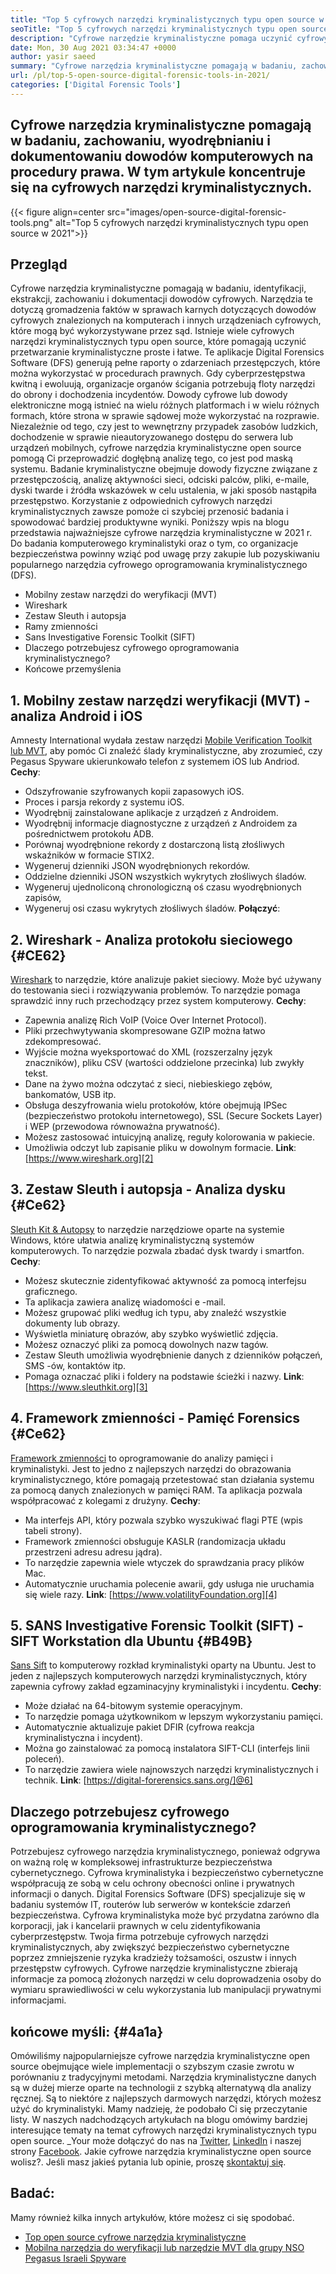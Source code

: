 ```yaml
---
title: "Top 5 cyfrowych narzędzi kryminalistycznych typu open source w 2021" 
seoTitle: "Top 5 cyfrowych narzędzi kryminalistycznych typu open source w 2021" 
description: "Cyfrowe narzędzie kryminalistyczne pomaga uczynić cyfrowy proces kryminalistyczny prosty i łatwy do procedur prawnych. W tym artykule wymieniono cyfrowe narzędzia kryminalistyczne typu open source." 
date: Mon, 30 Aug 2021 03:34:47 +0000
author: yasir saeed
summary: "Cyfrowe narzędzia kryminalistyczne pomagają w badaniu, zachowaniu, wyodrębnianiu i dokumentowaniu dowodów komputerowych na procedury prawa. W tym artykule koncentruje się na cyfrowych narzędzi kryminalistycznych." 
url: /pl/top-5-open-source-digital-forensic-tools-in-2021/
categories: ['Digital Forensic Tools']
---
```


## Cyfrowe narzędzia kryminalistyczne pomagają w badaniu, zachowaniu, wyodrębnianiu i dokumentowaniu dowodów komputerowych na procedury prawa. W tym artykule koncentruje się na cyfrowych narzędzi kryminalistycznych.

{{< figure align=center src="images/open-source-digital-forensic-tools.png" alt="Top 5 cyfrowych narzędzi kryminalistycznych typu open source w 2021">}}


## **Przegląd**
Cyfrowe narzędzia kryminalistyczne pomagają w badaniu, identyfikacji, ekstrakcji, zachowaniu i dokumentacji dowodów cyfrowych. Narzędzia te dotyczą gromadzenia faktów w sprawach karnych dotyczących dowodów cyfrowych znalezionych na komputerach i innych urządzeniach cyfrowych, które mogą być wykorzystywane przez sąd. Istnieje wiele cyfrowych narzędzi kryminalistycznych typu open source, które pomagają uczynić przetwarzanie kryminalistyczne proste i łatwe. Te aplikacje Digital Forensics Software (DFS) generują pełne raporty o zdarzeniach przestępczych, które można wykorzystać w procedurach prawnych. Gdy cyberprzestępstwa kwitną i ewoluują, organizacje organów ścigania potrzebują floty narzędzi do obrony i dochodzenia incydentów.
Dowody cyfrowe lub dowody elektroniczne mogą istnieć na wielu różnych platformach i w wielu różnych formach, które strona w sprawie sądowej może wykorzystać na rozprawie. Niezależnie od tego, czy jest to wewnętrzny przypadek zasobów ludzkich, dochodzenie w sprawie nieautoryzowanego dostępu do serwera lub urządzeń mobilnych, cyfrowe narzędzia kryminalistyczne open source pomogą Ci przeprowadzić dogłębną analizę tego, co jest pod maską systemu. Badanie kryminalistyczne obejmuje dowody fizyczne związane z przestępczością, analizę aktywności sieci, odciski palców, pliki, e-maile, dyski twarde i źródła wskazówek w celu ustalenia, w jaki sposób nastąpiła przestępstwo. Korzystanie z odpowiednich cyfrowych narzędzi kryminalistycznych zawsze pomoże ci szybciej przenosić badania i spowodować bardziej produktywne wyniki.
Poniższy wpis na blogu przedstawia najważniejsze cyfrowe narzędzia kryminalistyczne w 2021 r. Do badania komputerowego kryminalistyki oraz o tym, co organizacje bezpieczeństwa powinny wziąć pod uwagę przy zakupie lub pozyskiwaniu popularnego narzędzia cyfrowego oprogramowania kryminalistycznego (DFS).
  * Mobilny zestaw narzędzi do weryfikacji (MVT)
  * Wireshark
  * Zestaw Sleuth i autopsja
  * Ramy zmienności
  * Sans Investigative Forensic Toolkit (SIFT)
  * Dlaczego potrzebujesz cyfrowego oprogramowania kryminalistycznego?
  * Końcowe przemyślenia

## 1. Mobilny zestaw narzędzi weryfikacji (MVT) - analiza Android i iOS
Amnesty International wydała zestaw narzędzi [Mobile Verification Toolkit lub MVT][1], aby pomóc Ci znaleźć ślady kryminalistyczne, aby zrozumieć, czy Pegasus Spyware ukierunkowało telefon z systemem iOS lub Andriod.
**Cechy**:
  * Odszyfrowanie szyfrowanych kopii zapasowych iOS.
  * Proces i parsja rekordy z systemu iOS.
  * Wyodrębnij zainstalowane aplikacje z urządzeń z Androidem.
  * Wyodrębnij informacje diagnostyczne z urządzeń z Androidem za pośrednictwem protokołu ADB.
  * Porównaj wyodrębnione rekordy z dostarczoną listą złośliwych wskaźników w formacie STIX2.
  * Wygeneruj dzienniki JSON wyodrębnionych rekordów.
  * Oddzielne dzienniki JSON wszystkich wykrytych złośliwych śladów.
  * Wygeneruj ujednoliconą chronologiczną oś czasu wyodrębnionych zapisów,
  * Wygeneruj osi czasu wykrytych złośliwych śladów.
**Połączyć**:

## 2. Wireshark - Analiza protokołu sieciowego   {#CE62}
[Wireshark][2] to narzędzie, które analizuje pakiet sieciowy. Może być używany do testowania sieci i rozwiązywania problemów. To narzędzie pomaga sprawdzić inny ruch przechodzący przez system komputerowy.
**Cechy**:
  * Zapewnia analizę Rich VoIP (Voice Over Internet Protocol).
  * Pliki przechwytywania skompresowane GZIP można łatwo zdekompresować.
  * Wyjście można wyeksportować do XML (rozszerzalny język znaczników), pliku CSV (wartości oddzielone przecinka) lub zwykły tekst.
  * Dane na żywo można odczytać z sieci, niebieskiego zębów, bankomatów, USB itp.
  * Obsługa deszyfrowania wielu protokołów, które obejmują IPSec (bezpieczeństwo protokołu internetowego), SSL (Secure Sockets Layer) i WEP (przewodowa równoważna prywatność).
  * Możesz zastosować intuicyjną analizę, reguły kolorowania w pakiecie.
  * Umożliwia odczyt lub zapisanie pliku w dowolnym formacie.
**Link**: [https://www.wireshark.org][2]

## 3. Zestaw Sleuth i autopsja - Analiza dysku   {#Ce62}
[Sleuth Kit & Autopsy][3] to narzędzie narzędziowe oparte na systemie Windows, które ułatwia analizę kryminalistyczną systemów komputerowych. To narzędzie pozwala zbadać dysk twardy i smartfon.
**Cechy**:
  * Możesz skutecznie zidentyfikować aktywność za pomocą interfejsu graficznego.
  * Ta aplikacja zawiera analizę wiadomości e -mail.
  * Możesz grupować pliki według ich typu, aby znaleźć wszystkie dokumenty lub obrazy.
  * Wyświetla miniaturę obrazów, aby szybko wyświetlić zdjęcia.
  * Możesz oznaczyć pliki za pomocą dowolnych nazw tagów.
  * Zestaw Sleuth umożliwia wyodrębnienie danych z dzienników połączeń, SMS -ów, kontaktów itp.
  * Pomaga oznaczać pliki i foldery na podstawie ścieżki i nazwy.
**Link**: [https://www.sleuthkit.org][3]

## 4. Framework zmienności - Pamięć Forensics   {#Ce62}
[Framework zmienności][4] to oprogramowanie do analizy pamięci i kryminalistyki. Jest to jedno z najlepszych narzędzi do obrazowania kryminalistycznego, które pomagają przetestować stan działania systemu za pomocą danych znalezionych w pamięci RAM. Ta aplikacja pozwala współpracować z kolegami z drużyny.
**Cechy**:
  * Ma interfejs API, który pozwala szybko wyszukiwać flagi PTE (wpis tabeli strony).
  * Framework zmienności obsługuje KASLR (randomizacja układu przestrzeni adresu adresu jądra).
  * To narzędzie zapewnia wiele wtyczek do sprawdzania pracy plików Mac.
  * Automatycznie uruchamia polecenie awarii, gdy usługa nie uruchamia się wiele razy.
**Link**: [https://www.volatilityFoundation.org][4]

## 5. SANS Investigative Forensic Toolkit (SIFT) - SIFT Workstation dla Ubuntu   {#B49B}
[Sans Sift][5] to komputerowy rozkład kryminalistyki oparty na Ubuntu. Jest to jeden z najlepszych komputerowych narzędzi kryminalistycznych, który zapewnia cyfrowy zakład egzaminacyjny kryminalistyki i incydentu.
**Cechy**:
  * Może działać na 64-bitowym systemie operacyjnym.
  * To narzędzie pomaga użytkownikom w lepszym wykorzystaniu pamięci.
  * Automatycznie aktualizuje pakiet DFIR (cyfrowa reakcja kryminalistyczna i incydent).
  * Można go zainstalować za pomocą instalatora SIFT-CLI (interfejs linii poleceń).
  * To narzędzie zawiera wiele najnowszych narzędzi kryminalistycznych i technik.
**Link**: [https://digital-forerensics.sans.org/]@6]

## Dlaczego potrzebujesz cyfrowego oprogramowania kryminalistycznego?
Potrzebujesz cyfrowego narzędzia kryminalistycznego, ponieważ odgrywa on ważną rolę w kompleksowej infrastrukturze bezpieczeństwa cybernetycznego. Cyfrowa kryminalistyka i bezpieczeństwo cybernetyczne współpracują ze sobą w celu ochrony obecności online i prywatnych informacji o danych. Digital Forensics Software (DFS) specjalizuje się w badaniu systemów IT, routerów lub serwerów w kontekście zdarzeń bezpieczeństwa.
Cyfrowa kryminalistyka może być przydatna zarówno dla korporacji, jak i kancelarii prawnych w celu zidentyfikowania cyberprzestępstw. Twoja firma potrzebuje cyfrowych narzędzi kryminalistycznych, aby zwiększyć bezpieczeństwo cybernetyczne poprzez zmniejszenie ryzyka kradzieży tożsamości, oszustw i innych przestępstw cyfrowych. Cyfrowe narzędzie kryminalistyczne zbierają informacje za pomocą złożonych narzędzi w celu doprowadzenia osoby do wymiaru sprawiedliwości w celu wykorzystania lub manipulacji prywatnymi informacjami.

## końcowe myśli:   {#4a1a}
Omówiliśmy najpopularniejsze cyfrowe narzędzia kryminalistyczne open source obejmujące wiele implementacji o szybszym czasie zwrotu w porównaniu z tradycyjnymi metodami. Narzędzia kryminalistyczne danych są w dużej mierze oparte na technologii z szybką alternatywą dla analizy ręcznej. Są to niektóre z najlepszych darmowych narzędzi, których możesz użyć do kryminalistyki. Mamy nadzieję, że podobało Ci się przeczytanie listy. W naszych nadchodzących artykułach na blogu omówimy bardziej interesujące tematy na temat cyfrowych narzędzi kryminalistycznych typu open source.
_Your może dołączyć do nas na [Twitter][7], [LinkedIn][8] i naszej strony [Facebook][9]. Jakie cyfrowe narzędzia kryminalistyczne open source wolisz?. Jeśli masz jakieś pytania lub opinie, proszę [skontaktuj się][10].

## Badać:
Mamy również kilka innych artykułów, które możesz ci się spodobać.
  * [Top open source cyfrowe narzędzia kryminalistyczne][11]
  * [Mobilna narzędzia do weryfikacji lub narzędzie MVT dla grupy NSO Pegasus Israeli Spyware][1]

  
[1]: https://products.containerize.com/digital-forensic-software/mvt/
[2]: https://www.wireshark.org/
[3]: https://www.sleuthkit.org/
[4]: https://www.volatilityfoundation.org/
[5]: https://www.sans.org/tools/sift-workstation/
[6]: https://digital-forensics.sans.org/community/downloads/
[7]: https://twitter.com/containerize_co
[8]: https://www.linkedin.com/company/containerize/
[9]: http://facebook.com/containerize
[10]: mailto:yasir.saeed@aspose.com
[11]: https://products.containerize.com/digital-forensic-software/

